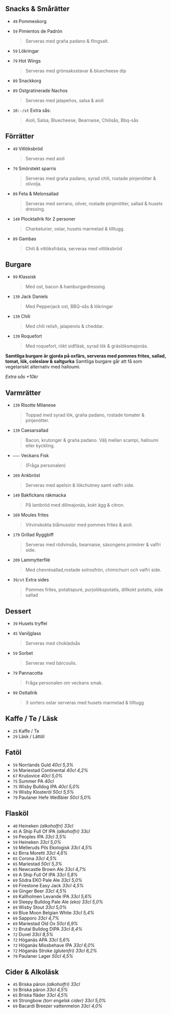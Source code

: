 
## Snacks & Smårätter

* `49` Pommeskorg

* `59` Pimientos de Padrón 
  > Serveras med graña padano & flingsalt.
  
* `59` Lökringar 

* `79` Hot Wings
  > Serveras med grönsaksstavar & bluecheese dip

* `89` Snackkorg

* `89` Ostgratinerade Nachos
  > Serveras med jalapeños, salsa & aioli

* `10:-/st` Extra sås:
  > Aioli, Salsa, Bluecheese, Bearnaise, Chilisås, Bbq-sås


## Förrätter

* `49` Vitlöksbröd
  > Serveras med aioli

* `79` Smörstekt sparris
  > Serveras med graña padano, syrad chili, rostade pinjenötter & olivolja.

* `89` Feta & Melonsallad
  > Serveras med serrano, oliver, rostade pinjenötter, sallad & husets dressing.

* `149` Plocktallrik för 2 personer
  > Charketurier, ostar, husets marmelad & tilltugg.

* `89` Gambas
  > Chili & vitlöksfrästa, serveras med vitlöksbröd


## Burgare

* `99` Klassisk
  > Med ost, bacon & hamburgardressing

* `139` Jack Daniels
  > Med Pepperjack ost, BBQ-sås & lökringar

* `139` Chili
  > Med chili relish, jalapenós & cheddar.

* `139` Roquefort
  > Med roquefort, rökt sidfläsk, syrad lök & gräslöksmajonäs.

**Samtliga burgare är gjorda på oxfärs, serveras med pommes frites, sallad, tomat, lök, coleslaw & saltgurka**
Samtliga burgare går att få som vegetariskt alternativ med halloumi.

*Extra sås +10kr*



## Varmrätter

* `139` Risotte Milanese 
  > Toppad med syrad lök, graña padano, rostade tomater & pinjenötter.

* `139` Caesarsallad
  > Bacon, krutonger & graña padano. Välj mellan scampi, halloumi eller kyckling.

* `–––` Veckans Fisk
  > (Fråga personalen)

* `169` Ankbröst
  > Serveras med apelsin & lökchutney samt valfri side. 

* `149` Bakfickans räkmacka 
  > På lantbröd med dillmajonäs, kokt ägg & citron.

* `169` Moules frites 
  > Vitvinskokta blåmusslor med pommes frites & aioli.

* `179` Grillad Ryggbiff
  > Serveras med rödvinsås, bearnaise, säsongens primörer & valfri side.

* `209` Lammytterfilé 
  > Med chevrésallad,rostade solrosfrön, chimichurri och valfri side.

* `39/st` Extra sides
  > Pommes frites, potatispuré, purjolökspotatis, dillkokt potatis, side sallad
  

## Dessert

* `39` Husets tryffel

* `45` Vaniljglass
  > Serveras med chokladsås

* `59` Sorbet
  > Serveras med bärcoulis.
  
* `79` Pannacotta
  > Fråga personalen om veckans smak.

* `99` Osttallrik
  > 3 sorters ostar serveras med husets marmelad & tilltugg


## Kaffe / Te / Läsk

* `25` Kaffe / Te
* `29` Läsk / Lättöl


## Fatöl

* `59` Norrlands Guld _40cl 5,3%_
* `59` Mariestad Continental _40cl 4,2%_
* `67` Krušovice _40cl 5,0%_
* `75` Summer PA _40cl_
* `75` Wisby Bulldog IPA _40cl 5,0%_
* `79` Wisby Klosteröl _50cl 5,5%_
* `79` Paulaner Hefe Weißbier _50cl 5,0%_


## Flasköl

* `40` Heineken _(alkoholfri) 33cl_
* `45` A Ship Full Of IPA _(alkoholfri) 33cl_
* `59` Peoples IPA _33cl 3,5%_
* `59` Heineken _33cl 5,0%_
* `59` Melleruds Pils Ekologisk _33cl 4,5%_
* `62` Birra Moretti _33cl 4,6%_
* `65` Corona _33cl 4,5%_
* `65` Mariestad _50cl 5,3%_
* `65` Newcastle Brown Ale _33cl 4,7%_
* `69` A Ship Full Of IPA _33cl 5,8%_
* `69` Södra EKO Pale Ale _33cl 5,0%_
* `69` Firestone Easy Jack _33cl 4,5%_
* `69` Ginger Beer _33cl 4,5%_
* `69` Kallholmen Levande IPA _33cl 5,6%_
* `69` Sleepy Bulldog Pale Ale _(eko) 33cl 5,0%_
* `69` Wisby Stout _33cl 5,0%_
* `69` Blue Moon Belgian White _33cl 5,4%_
* `69` Sapporo _33cl 4,7%_
* `69` Mariestad Old Ox _50cl 6,9%_
* `72` Brutal Bulldog DIPA _33cl 8,4%_
* `72` Duvel _33cl 8,5%_
* `72` Höganäs APA _33cl 5,6%_
* `72` Höganäs Missbehave IPA _33cl 6,0%_
* `72` Höganäs Stroke _(glutenfri) 33cl 6,2%_
* `79` Paulaner Lager _50cl 4,5%_


## Cider & Alkoläsk

* `45` Briska päron _(alkoholfri) 33cl_
* `59` Briska päron _33cl 4,5%_
* `65` Briska fläder _33cl 4,5%_
* `69` Strongbow _(torr engelsk cider) 33cl 5,0%_
* `69` Bacardi Breezer vattenmelon _33cl 4,0%_
